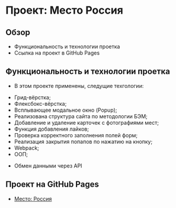 # Проект: Место Россия

## Обзор

* Функциональность и технологии проетка
* Ссылка на проект в GitHub Pages


## Функциональность и технологии проетка

* В этом проекте применены, следущие техгологии:
+ Грид-вёрстка;
+ Флексбокс-вёрстка;
+ Всплывающее модальное окно (Popup);
+ Реализована структура сайта по методологии БЭМ;
+ Добавление и удаление карточек с фотографиями мест;
+ Функция добавления лайков;
+ Проверка корректного заполнения полей форм;
+ Реализация закрытия попапов по нажатию на кнопку;
+ Webpack;
+ ООП;
* Обмен данными через API


## Проект на GitHub Pages

* [Место: Россия](https://evgeniihvatov.github.io/mesto/)
